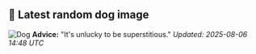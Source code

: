 ## 🐶 Latest random dog image
![Dog](https://images.dog.ceo/breeds/chippiparai-indian/Indian-Chippiparai.jpg)
**Advice:** "It's unlucky to be superstitious."
*Updated: 2025-08-06 14:48 UTC*
